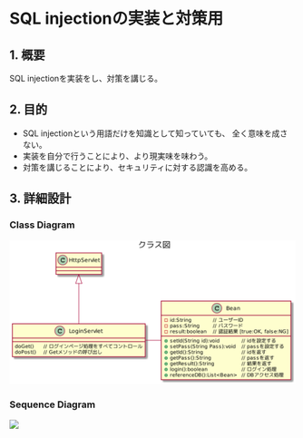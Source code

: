 # SQL injectionの実装と対策用

## 1. 概要
SQL injectionを実装をし、対策を講じる。

## 2. 目的
* SQL injectionという用語だけを知識として知っていても、
  全く意味を成さない。
* 実装を自分で行うことにより、より現実味を味わう。
* 対策を講じることにより、セキュリティに対する認識を高める。

## 3. 詳細設計

### Class Diagram
![](img/RPBHQXD158RlzodENIqQehrp4IanK4kB5dibrejjTXA7ZZjXPhPOn8kT0QsKGYk2s8gWI6YLja9Gh4O4N-KGcyVmp2GR3JeNox1y_t_-C-VCQfCeazyNaU56i1Zj2Rf3jAVz_MvKdOAcb8Ofk2RR6ugtxXduUGWp5ozTXjlv6gyiyBLy8u6fQgGRYM0m4qKDaMWDDP.png)

### Sequence Diagram
![](TL9DImCn4BtFhmXUseAbsfk28ktHUX1F7fDkR8FhPiccQe_TnOzBiOWeIBKzI551y1k5jO8_nUYs_WkpkzOl58OXl7dlpKoIAKTY8IjB9aWcJOgKTwRSS-KUAU_gTQFJQwn39e4ME9TKe3otguALoX8zdQ3ioEWOcgyiilGqMwnKCKfam2bYxP45A3E3HYh2Lm5mKNA1SeAlED.png)